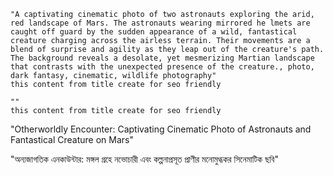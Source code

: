 
```prome
"A captivating cinematic photo of two astronauts exploring the arid, red landscape of Mars. The astronauts wearing mirrored he lmets are caught off guard by the sudden appearance of a wild, fantastical creature charging across the airless terrain. Their movements are a blend of surprise and agility as they leap out of the creature's path. The background reveals a desolate, yet mesmerizing Martian landscape that contrasts with the unexpected presence of the creature., photo, dark fantasy, cinematic, wildlife photography" 
this content from title create for seo friendly
```


```prome
"" 
this content from title create for seo friendly
```

  
"Otherworldly Encounter: Captivating Cinematic Photo of Astronauts and Fantastical Creature on Mars"

"অন্যজাগতিক এনকাউন্টার: মঙ্গল গ্রহে নভোচারী এবং কল্পনাপ্রসূত প্রাণীর মনোমুগ্ধকর সিনেমাটিক ছবি"

